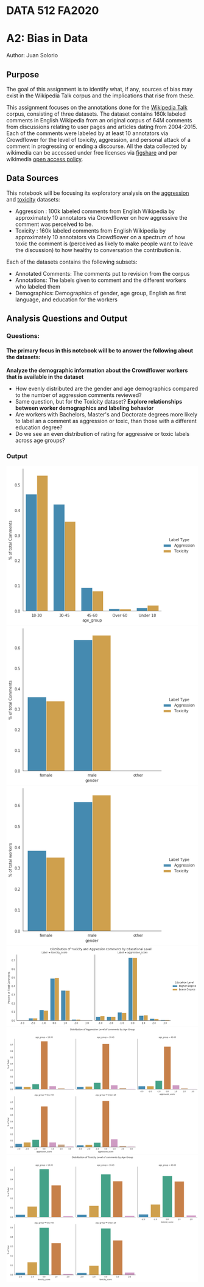 # DATA 512 FA2020
# A2: Bias in Data
Author: Juan Solorio

## Purpose
The goal of this assignment is to identify what, if any, sources of bias may exist in the Wikipedia Talk corpus and the implications that rise from these.

This assignment focuses on the annotations done for the [Wikipedia Talk]( https://meta.wikimedia.org/wiki/Research:Detox) corpus, consisting of three datasets. The dataset contains 160k labeled comments in English Wikipedia from an original corpus of 64M comments from discussions relating to user pages and articles dating from 2004-2015. Each of the comments were labeled by at least 10 annotators via Crowdflower for the level of toxicity, aggression, and personal attack of a comment in progressing or ending a discourse.
All the data collected by wikimedia can be accessed under free licenses via [figshare]( https://figshare.com/articles/Wikipedia_Talk_Labels_Toxicity/4563973) and per wikimedia [open access policy]( https://meta.wikimedia.org/wiki/Open_access_policy).

## Data Sources
This notebook will be focusing its exploratory analysis on the [aggression]( https://docs.google.com/spreadsheets/d/1IlhmnoAdHNm906WrwYp2el9tlZFfnJkwrYXzbEMKGvM/edit#gid=0&range=E3) and [toxicity]( https://docs.google.com/spreadsheets/d/1IlhmnoAdHNm906WrwYp2el9tlZFfnJkwrYXzbEMKGvM/edit#gid=0&range=E2) datasets:
- Aggression : 100k labeled comments from English Wikipedia by approximately 10 annotators via Crowdflower on how aggressive the comment was perceived to be.
- Toxicity : 160k labeled comments from English Wikipedia by approximately 10 annotators via Crowdflower on a spectrum of how toxic the comment is (perceived as likely to make people want to leave the discussion) to how healthy to conversation the contribution is.

Each of the datasets contains the following subsets:
- Annotated Comments: The comments put to revision from the corpus
- Annotations: The labels given to comment and the different workers who labeled them
- Demographics: Demographics of gender, age group, English as first language, and education for the workers

## Analysis Questions and Output
### Questions:
#### The primary focus in this notebook will be to answer the following about the datasets:
**Analyze the demographic information about the Crowdflower workers that is available in the dataset**
-	How evenly distributed are the gender and age demographics compared to the number of aggression comments reviewed?
-	Same question, but for the Toxicity dataset?
**Explore relationships between worker demographics and labeling behavior**
-	Are workers with Bachelors, Master's and Doctorate degrees more likely to label an a comment as aggression or toxic, than those with a different education degree?
-	Do we see an even distribution of rating for aggressive or toxic labels across age groups?

### Output

![alt text]( figures/Age_Distribution_labels_Percent_comments.png)
![alt text](figures/Gender_Distribution_labels_Percent_comments.png)
![alt text](figures/Gender_Distribution_labels_Percent_workers.png)
![alt text]( figures/Distribution_of_Toxicity_Aggression_by_educational_group.png)
![alt text]( figures/Distribution_of_Aggression_Level_of_comments_by_Age_Group.png)
![alt text](figures/Distribution_of_Toxicity_Level_of_comments_by_Age_Group.png)

